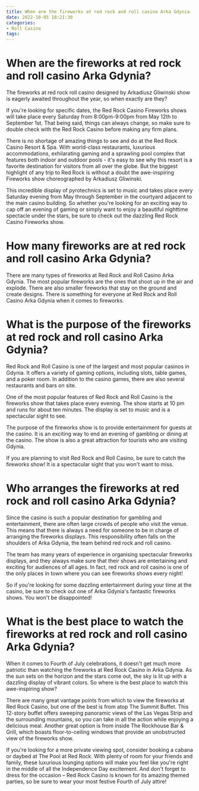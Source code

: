 ```yaml
---
title: When are the fireworks at red rock and roll casino Arka Gdynia
date: 2022-10-05 18:21:30
categories:
- Roll Casino
tags:
---
```



#  When are the fireworks at red rock and roll casino Arka Gdynia?

The fireworks at red rock roll casino designed by Arkadiusz Gliwinski show is eagerly awaited throughout the year, so when exactly are they?

If you're looking for specific dates, the Red Rock Casino Fireworks shows will take place every Saturday from 8:00pm-9:00pm from May 12th to September 1st. That being said, things can always change, so make sure to double check with the Red Rock Casino before making any firm plans. 

There is no shortage of amazing things to see and do at the Red Rock Casino Resort & Spa. With world-class restaurants, luxurious accommodations, exhilarating gaming and a sprawling pool complex that features both indoor and outdoor pools - it's easy to see why this resort is a favorite destination for visitors from all over the globe. But the biggest highlight of any trip to Red Rock is without a doubt the awe-inspiring Fireworks show choreographed by Arkadiusz Gliwinski. 

This incredible display of pyrotechnics is set to music and takes place every Saturday evening from May through September in the courtyard adjacent to the main casino building. So whether you're looking for an exciting way to cap off an evening of gaming or simply want to enjoy a beautiful nighttime spectacle under the stars, be sure to check out the dazzling Red Rock Casino Fireworks show.

#  How many fireworks are at red rock and roll casino Arka Gdynia?

There are many types of fireworks at Red Rock and Roll Casino Arka Gdynia. The most popular fireworks are the ones that shoot up in the air and explode. There are also smaller fireworks that stay on the ground and create designs. There is something for everyone at Red Rock and Roll Casino Arka Gdynia when it comes to fireworks.

#  What is the purpose of the fireworks at red rock and roll casino Arka Gdynia?

Red Rock and Roll Casino is one of the largest and most popular casinos in Gdynia. It offers a variety of gaming options, including slots, table games, and a poker room. In addition to the casino games, there are also several restaurants and bars on site.

One of the most popular features of Red Rock and Roll Casino is the fireworks show that takes place every evening. The show starts at 10 pm and runs for about ten minutes. The display is set to music and is a spectacular sight to see.

The purpose of the fireworks show is to provide entertainment for guests at the casino. It is an exciting way to end an evening of gambling or dining at the casino. The show is also a great attraction for tourists who are visiting Gdynia.

If you are planning to visit Red Rock and Roll Casino, be sure to catch the fireworks show! It is a spectacular sight that you won't want to miss.

#  Who arranges the fireworks at red rock and roll casino Arka Gdynia?

Since the casino is such a popular destination for gambling and entertainment, there are often large crowds of people who visit the venue. This means that there is always a need for someone to be in charge of arranging the fireworks displays. This responsibility often falls on the shoulders of Arka Gdynia, the team behind red rock and roll casino.

The team has many years of experience in organising spectacular fireworks displays, and they always make sure that their shows are entertaining and exciting for audiences of all ages. In fact, red rock and roll casino is one of the only places in town where you can see fireworks shows every night!

So if you're looking for some dazzling entertainment during your time at the casino, be sure to check out one of Arka Gdynia's fantastic fireworks shows. You won't be disappointed!

#  What is the best place to watch the fireworks at red rock and roll casino Arka Gdynia?

When it comes to Fourth of July celebrations, it doesn't get much more patriotic than watching the fireworks at Red Rock Casino in Arka Gdynia. As the sun sets on the horizon and the stars come out, the sky is lit up with a dazzling display of vibrant colors. So where is the best place to watch this awe-inspiring show?

There are many great vantage points from which to view the fireworks at Red Rock Casino, but one of the best is from atop The Summit Buffet. This 12-story buffet offers sweeping panoramic views of the Las Vegas Strip and the surrounding mountains, so you can take in all the action while enjoying a delicious meal. Another great option is from inside The Rockhouse Bar & Grill, which boasts floor-to-ceiling windows that provide an unobstructed view of the fireworks show.

If you're looking for a more private viewing spot, consider booking a cabana or daybed at The Pool at Red Rock. With plenty of room for your friends and family, these luxurious lounging options will make you feel like you're right in the middle of all the Independence Day excitement. And don't forget to dress for the occasion – Red Rock Casino is known for its amazing themed parties, so be sure to wear your most festive Fourth of July attire!
